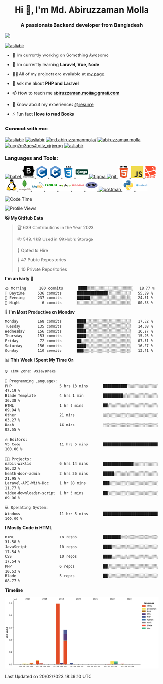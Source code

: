 <h1 align="center">Hi 👋, I'm Md. Abiruzzaman Molla</h1>
<h3 align="center">A passionate Backend developer from Bangladesh</h3>
<img src="https://komarev.com/ghpvc/?username=AbiruzzamanMolla&color=green"/> <p align="left"> <a href="https://twitter.com/abiruzzaman_m" target="blank"><img src="https://img.shields.io/twitter/follow/abiruzzaman_m?logo=twitter&style=for-the-badge" alt="asliabir" /></a> </p>

- 🔭 I’m currently working on Something Awesome!

- 🌱 I’m currently learning **Laravel, Vue, Node**

- 👨‍💻 All of my projects are available at [my page](https://abiruzzamanmolla.github.io)

- 💬 Ask me about **PHP and Laravel**

- 📫 How to reach me **abiruzzaman.molla@gmail.com**

- 📄 Know about my experiences [@resume](https://cutt.ly/abirresume2522022)

- ⚡ Fun fact **I love to read Books**

<h3 align="left">Connect with me:</h3>
<p align="left">

<a href="https://twitter.com/abiruzzaman_m" target="blank"><img align="center" src="https://raw.githubusercontent.com/rahuldkjain/github-profile-readme-generator/master/src/images/icons/Social/twitter.svg" alt="asliabir" height="30" width="40" /></a>
<a href="https://linkedin.com/in/abiruzzamanmolla" target="blank"><img align="center" src="https://raw.githubusercontent.com/rahuldkjain/github-profile-readme-generator/master/src/images/icons/Social/linked-in-alt.svg" alt="asliabir" height="30" width="40" /></a>
<a href="https://fb.com/abiruzzamanmolla/" target="blank"><img align="center" src="https://raw.githubusercontent.com/rahuldkjain/github-profile-readme-generator/master/src/images/icons/Social/facebook.svg" alt="md.abiruzzamanmolla/" height="30" width="40" /></a>
<a href="https://instagram.com/abiruzzaman.molla" target="blank"><img align="center" src="https://raw.githubusercontent.com/rahuldkjain/github-profile-readme-generator/master/src/images/icons/Social/instagram.svg" alt="abiruzzaman.molla" height="30" width="40" /></a>
<a href="https://www.youtube.com/@PracticeWithAbir" target="blank"><img align="center" src="https://raw.githubusercontent.com/rahuldkjain/github-profile-readme-generator/master/src/images/icons/Social/youtube.svg" alt="ucg2m3qes4tgilv_xjrjwrog" height="30" width="40" /></a>
<a href="https://www.hackerrank.com/asliabir" target="blank"><img align="center" src="https://raw.githubusercontent.com/rahuldkjain/github-profile-readme-generator/master/src/images/icons/Social/hackerrank.svg" alt="asliabir" height="30" width="40" /></a>
</p>

<h3 align="left">Languages and Tools:</h3>
<p align="left"> <a href="https://babeljs.io/" target="_blank" rel="noreferrer"> <img src="https://www.vectorlogo.zone/logos/babeljs/babeljs-icon.svg" alt="babel" width="40" height="40"/> </a> <a href="https://getbootstrap.com" target="_blank" rel="noreferrer"> <img src="https://raw.githubusercontent.com/devicons/devicon/master/icons/bootstrap/bootstrap-plain-wordmark.svg" alt="bootstrap" width="40" height="40"/> </a> <a href="https://www.cprogramming.com/" target="_blank" rel="noreferrer"> <img src="https://raw.githubusercontent.com/devicons/devicon/master/icons/c/c-original.svg" alt="c" width="40" height="40"/> </a> <a href="https://www.w3schools.com/cpp/" target="_blank" rel="noreferrer"> <img src="https://raw.githubusercontent.com/devicons/devicon/master/icons/cplusplus/cplusplus-original.svg" alt="cplusplus" width="40" height="40"/> </a> <a href="https://www.w3schools.com/css/" target="_blank" rel="noreferrer"> <img src="https://raw.githubusercontent.com/devicons/devicon/master/icons/css3/css3-original-wordmark.svg" alt="css3" width="40" height="40"/> </a> <a href="https://www.djangoproject.com/" target="_blank" rel="noreferrer"> <img src="https://raw.githubusercontent.com/devicons/devicon/master/icons/django/django-original.svg" alt="django" width="40" height="40"/> </a> <a href="https://www.figma.com/" target="_blank" rel="noreferrer"> <img src="https://www.vectorlogo.zone/logos/figma/figma-icon.svg" alt="figma" width="40" height="40"/> </a> <a href="https://git-scm.com/" target="_blank" rel="noreferrer"> <img src="https://www.vectorlogo.zone/logos/git-scm/git-scm-icon.svg" alt="git" width="40" height="40"/> </a> <a href="https://www.w3.org/html/" target="_blank" rel="noreferrer"> <img src="https://raw.githubusercontent.com/devicons/devicon/master/icons/html5/html5-original-wordmark.svg" alt="html5" width="40" height="40"/> </a> <a href="https://developer.mozilla.org/en-US/docs/Web/JavaScript" target="_blank" rel="noreferrer"> <img src="https://raw.githubusercontent.com/devicons/devicon/master/icons/javascript/javascript-original.svg" alt="javascript" width="40" height="40"/> </a> <a href="https://laravel.com/" target="_blank" rel="noreferrer"> <img src="https://raw.githubusercontent.com/devicons/devicon/master/icons/laravel/laravel-plain-wordmark.svg" alt="laravel" width="40" height="40"/> </a> <a href="https://www.linux.org/" target="_blank" rel="noreferrer"> <img src="https://raw.githubusercontent.com/devicons/devicon/master/icons/linux/linux-original.svg" alt="linux" width="40" height="40"/> </a> <a href="https://www.mongodb.com/" target="_blank" rel="noreferrer"> <img src="https://raw.githubusercontent.com/devicons/devicon/master/icons/mongodb/mongodb-original-wordmark.svg" alt="mongodb" width="40" height="40"/> </a> <a href="https://www.mysql.com/" target="_blank" rel="noreferrer"> <img src="https://raw.githubusercontent.com/devicons/devicon/master/icons/mysql/mysql-original-wordmark.svg" alt="mysql" width="40" height="40"/> </a> <a href="https://www.nginx.com" target="_blank" rel="noreferrer"> <img src="https://raw.githubusercontent.com/devicons/devicon/master/icons/nginx/nginx-original.svg" alt="nginx" width="40" height="40"/> </a> <a href="https://nodejs.org" target="_blank" rel="noreferrer"> <img src="https://raw.githubusercontent.com/devicons/devicon/master/icons/nodejs/nodejs-original-wordmark.svg" alt="nodejs" width="40" height="40"/> </a> <a href="https://www.oracle.com/" target="_blank" rel="noreferrer"> <img src="https://raw.githubusercontent.com/devicons/devicon/master/icons/oracle/oracle-original.svg" alt="oracle" width="40" height="40"/> </a> <a href="https://www.php.net" target="_blank" rel="noreferrer"> <img src="https://raw.githubusercontent.com/devicons/devicon/master/icons/php/php-original.svg" alt="php" width="40" height="40"/> </a> <a href="https://postman.com" target="_blank" rel="noreferrer"> <img src="https://www.vectorlogo.zone/logos/getpostman/getpostman-icon.svg" alt="postman" width="40" height="40"/> </a> <a href="https://www.python.org" target="_blank" rel="noreferrer"> <img src="https://raw.githubusercontent.com/devicons/devicon/master/icons/python/python-original.svg" alt="python" width="40" height="40"/> </a> <a href="https://webpack.js.org" target="_blank" rel="noreferrer"> <img src="https://raw.githubusercontent.com/devicons/devicon/d00d0969292a6569d45b06d3f350f463a0107b0d/icons/webpack/webpack-original-wordmark.svg" alt="webpack" width="40" height="40"/> </a> </p>


<!--START_SECTION:waka-->
![Code Time](http://img.shields.io/badge/Code%20Time-2%2C124%20hrs%2041%20mins-blue)

![Profile Views](http://img.shields.io/badge/Profile%20Views-4-blue)

**🐱 My GitHub Data** 

> 🏆 639 Contributions in the Year 2023
 > 
> 📦 548.4 kB Used in GitHub's Storage 
 > 
> 💼 Opted to Hire
 > 
> 📜 47 Public Repositories 
 > 
> 🔑 10 Private Repositories  
 > 
**I'm an Early 🐤** 

```text
🌞 Morning      180 commits       ████░░░░░░░░░░░░░░░░░░░░░   18.77 % 
🌆 Daytime      536 commits       ██████████████░░░░░░░░░░░   55.89 % 
🌃 Evening      237 commits       ██████░░░░░░░░░░░░░░░░░░░   24.71 % 
🌙 Night          6 commits       ░░░░░░░░░░░░░░░░░░░░░░░░░   00.63 % 

```
📅 **I'm Most Productive on Monday** 

```text
Monday         168 commits       ████░░░░░░░░░░░░░░░░░░░░░   17.52 % 
Tuesday        135 commits       ███░░░░░░░░░░░░░░░░░░░░░░   14.08 % 
Wednesday      156 commits       ████░░░░░░░░░░░░░░░░░░░░░   16.27 % 
Thursday       153 commits       ████░░░░░░░░░░░░░░░░░░░░░   15.95 % 
Friday          72 commits       ██░░░░░░░░░░░░░░░░░░░░░░░   07.51 % 
Saturday       156 commits       ████░░░░░░░░░░░░░░░░░░░░░   16.27 % 
Sunday         119 commits       ███░░░░░░░░░░░░░░░░░░░░░░   12.41 % 

```


📊 **This Week I Spent My Time On** 

```text
⌚︎ Time Zone: Asia/Dhaka

💬 Programming Languages: 
PHP                      5 hrs 13 mins       ███████████░░░░░░░░░░░░░░   47.19 % 
Blade Template           4 hrs 1 min         █████████░░░░░░░░░░░░░░░░   36.38 % 
HTML                     1 hr 6 mins         ██░░░░░░░░░░░░░░░░░░░░░░░   09.94 % 
Other                    21 mins             ░░░░░░░░░░░░░░░░░░░░░░░░░   03.27 % 
Bash                     16 mins             ░░░░░░░░░░░░░░░░░░░░░░░░░   02.55 % 

🔥 Editors: 
VS Code                  11 hrs 5 mins       █████████████████████████   100.00 % 

🐱‍💻 Projects: 
nabil-wiklis             6 hrs 14 mins       ██████████████░░░░░░░░░░░   56.32 % 
heath-door-admin         2 hrs 26 mins       █████░░░░░░░░░░░░░░░░░░░░   21.95 % 
Laravel-API-With-Doc     1 hr 18 mins        ███░░░░░░░░░░░░░░░░░░░░░░   11.77 % 
video-downloader-script  1 hr 6 mins         ██░░░░░░░░░░░░░░░░░░░░░░░   09.96 % 

💻 Operating System: 
Windows                  11 hrs 5 mins       █████████████████████████   100.00 % 

```

**I Mostly Code in HTML** 

```text
HTML                     18 repos            ████████░░░░░░░░░░░░░░░░░   31.58 % 
JavaScript               10 repos            ████░░░░░░░░░░░░░░░░░░░░░   17.54 % 
CSS                      10 repos            ████░░░░░░░░░░░░░░░░░░░░░   17.54 % 
PHP                      6 repos             ██░░░░░░░░░░░░░░░░░░░░░░░   10.53 % 
Blade                    5 repos             ██░░░░░░░░░░░░░░░░░░░░░░░   08.77 % 

```


**Timeline**

![Chart not found](https://raw.githubusercontent.com/AbiruzzamanMolla/AbiruzzamanMolla/master/charts/bar_graph.png) 


 Last Updated on 20/02/2023 18:39:10 UTC
<!--END_SECTION:waka-->
